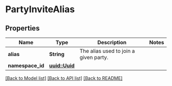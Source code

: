 # PartyInviteAlias

## Properties

Name | Type | Description | Notes
------------ | ------------- | ------------- | -------------
**alias** | **String** | The alias used to join a given party. | 
**namespace_id** | [**uuid::Uuid**](uuid::Uuid.md) |  | 

[[Back to Model list]](../README.md#documentation-for-models) [[Back to API list]](../README.md#documentation-for-api-endpoints) [[Back to README]](../README.md)


